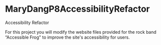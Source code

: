 # MaryDangP8AccessibilityRefactor
Accessibility Refactor

For this project you will modify the website files provided for the rock band “Accessible Frog" to improve the site's accessibility for users.
